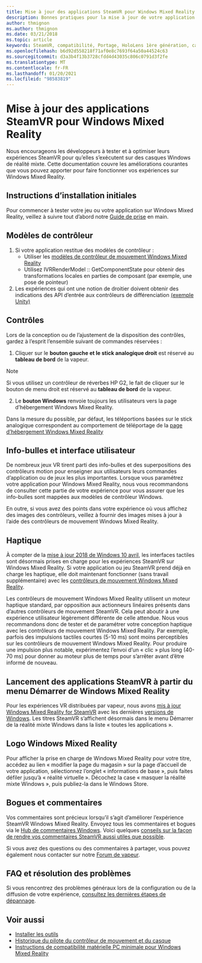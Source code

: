 ```yaml
---
title: Mise à jour des applications SteamVR pour Windows Mixed Reality
description: Bonnes pratiques pour la mise à jour de votre application SteamVR afin d’optimiser la compatibilité avec les casques de Windows Mixed Reality.
author: thmignon
ms.author: thmignon
ms.date: 03/21/2018
ms.topic: article
keywords: SteamVR, compatibilité, Portage, HoloLens 1ère génération, casque de réalité mixte, casque Windows Mixed realisation, migration, Windows 10, vapeur, contrôleurs de mouvement, haptique
ms.openlocfilehash: b6d92d558218f71af0e8c7693f64a50a44524c63
ms.sourcegitcommit: d3a3b4f13b3728cfdd4d43035c806c0791d3f2fe
ms.translationtype: MT
ms.contentlocale: fr-FR
ms.lasthandoff: 01/20/2021
ms.locfileid: "98583819"
---
```

# <a name="updating-steamvr-apps-for-windows-mixed-reality"></a>Mise à jour des applications SteamVR pour Windows Mixed Reality

Nous encourageons les développeurs à tester et à optimiser leurs expériences SteamVR pour qu’elles s’exécutent sur des casques Windows de réalité mixte. Cette documentation couvre les améliorations courantes que vous pouvez apporter pour faire fonctionner vos expériences sur Windows Mixed Reality.

## <a name="initial-setup-instructions"></a>Instructions d’installation initiales

Pour commencer à tester votre jeu ou votre application sur Windows Mixed Reality, veillez à suivre tout d’abord notre [Guide de prise](/windows/mixed-reality/enthusiast-guide/using-steamvr-with-windows-mixed-reality) en main.

## <a name="controller-models"></a>Modèles de contrôleur

1. Si votre application restitue des modèles de contrôleur :
    * Utiliser les [modèles de contrôleur de mouvement Windows Mixed Reality](../../design/motion-controllers.md#rendering-the-motion-controller-model)
    * Utilisez IVRRenderModel :: GetComponentState pour obtenir des transformations locales en parties de composant (par exemple, une pose de pointeur)
2. Les expériences qui ont une notion de droitier doivent obtenir des indications des API d’entrée aux contrôleurs de différenciation [(exemple Unity)](../unity/motion-controllers-in-unity.md#unity-buttonaxis-mapping-table)

## <a name="controls"></a>Contrôles

Lors de la conception ou de l’ajustement de la disposition des contrôles, gardez à l’esprit l’ensemble suivant de commandes réservées :
1. Cliquer sur le **bouton gauche et le stick analogique droit** est réservé au **tableau de bord** de la vapeur.

> [!NOTE]
> Si vous utilisez un contrôleur de réverbes HP G2, le fait de cliquer sur le bouton de menu droit est réservé au **tableau de bord** de la vapeur.

2. Le **bouton Windows** renvoie toujours les utilisateurs vers la page d’hébergement Windows Mixed Reality.

Dans la mesure du possible, par défaut, les téléportions basées sur le stick analogique correspondent au comportement de téléportage de la [page d’hébergement Windows Mixed Reality](../../discover/navigating-the-windows-mixed-reality-home.md#getting-around-your-home)

## <a name="tooltips-and-ui"></a>Info-bulles et interface utilisateur

De nombreux jeux VR tirent parti des info-bulles et des superpositions des contrôleurs motion pour enseigner aux utilisateurs leurs commandes d’application ou de jeux les plus importantes. Lorsque vous paramétrez votre application pour Windows Mixed Reality, nous vous recommandons de consulter cette partie de votre expérience pour vous assurer que les info-bulles sont mappées aux modèles de contrôleur Windows.

En outre, si vous avez des points dans votre expérience où vous affichez des images des contrôleurs, veillez à fournir des images mises à jour à l’aide des contrôleurs de mouvement Windows Mixed Reality.

## <a name="haptics"></a>Haptique

À compter de la [mise à jour 2018 de Windows 10 avril](/windows/mixed-reality/enthusiast-guide/release-notes-april-2018), les interfaces tactiles sont désormais prises en charge pour les expériences SteamVR sur Windows Mixed Reality. Si votre application ou jeu SteamVR prend déjà en charge les haptique, elle doit maintenant fonctionner (sans travail supplémentaire) avec les [contrôleurs de mouvement Windows Mixed Reality](../../design/motion-controllers.md).

Les contrôleurs de mouvement Windows Mixed Reality utilisent un moteur haptique standard, par opposition aux actionneurs linéaires présents dans d’autres contrôleurs de mouvement SteamVR. Cela peut aboutir à une expérience utilisateur légèrement différente de celle attendue. Nous vous recommandons donc de tester et de paramétrer votre conception haptique avec les contrôleurs de mouvement Windows Mixed Reality. Par exemple, parfois des impulsions tactiles courtes (5-10 ms) sont moins perceptibles sur les contrôleurs de mouvement Windows Mixed Reality. Pour produire une impulsion plus notable, expérimentez l’envoi d’un « clic » plus long (40-70 ms) pour donner au moteur plus de temps pour s’arrêter avant d’être informé de nouveau.

## <a name="launching-steamvr-apps-from-windows-mixed-reality-start-menu"></a>Lancement des applications SteamVR à partir du menu Démarrer de Windows Mixed Reality

Pour les expériences VR distribuées par vapeur, nous avons [mis à jour Windows Mixed Reality for SteamVR](https://steamcommunity.com/games/719950/announcements/detail/1687045485866139800) avec les dernières [versions de Windows](https://insider.windows.com). Les titres SteamVR s’affichent désormais dans le menu Démarrer de la réalité mixte Windows dans la liste « toutes les applications ».

## <a name="windows-mixed-reality-logo"></a>Logo Windows Mixed Reality

Pour afficher la prise en charge de Windows Mixed Reality pour votre titre, accédez au lien « modifier la page du magasin » sur la page d’accueil de votre application, sélectionnez l’onglet « informations de base », puis faites défiler jusqu’à « réalité virtuelle ». Décochez la case « masquer la réalité mixte Windows », puis publiez-la dans le Windows Store.

## <a name="bugs-and-feedback"></a>Bogues et commentaires

Vos commentaires sont précieux lorsqu’il s’agit d’améliorer l’expérience SteamVR Windows Mixed Reality. Envoyez tous les commentaires et bogues via le [Hub de commentaires Windows](/windows/mixed-reality/enthusiast-guide/filing-feedback). Voici quelques [conseils sur la façon de rendre vos commentaires SteamVR aussi utiles que possible](/windows/mixed-reality/enthusiast-guide/using-steamvr-with-windows-mixed-reality#sharing-feedback-on-steamvr).

Si vous avez des questions ou des commentaires à partager, vous pouvez également nous contacter sur notre [Forum de vapeur](https://steamcommunity.com/app/719950/discussions/).

## <a name="faqs-and-troubleshooting"></a>FAQ et résolution des problèmes

Si vous rencontrez des problèmes généraux lors de la configuration ou de la diffusion de votre expérience, [consultez les dernières étapes de dépannage](/windows/mixed-reality/enthusiast-guide/troubleshooting-windows-mixed-reality#steamvr).

## <a name="see-also"></a>Voir aussi

* [Installer les outils](../install-the-tools.md)
* [Historique du pilote du contrôleur de mouvement et du casque](/windows/mixed-reality/enthusiast-guide/mixed-reality-software)
* [Instructions de compatibilité matérielle PC minimale pour Windows Mixed Reality](/windows/mixed-reality/enthusiast-guide/windows-mixed-reality-minimum-pc-hardware-compatibility-guidelines)